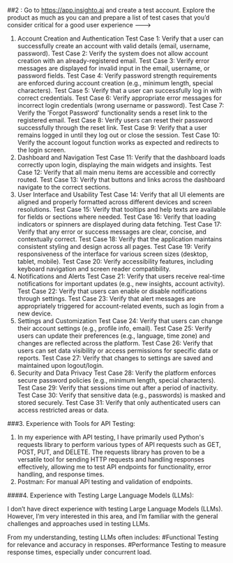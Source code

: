 ##2 : Go to https://app.insighto.ai and create a test account. Explore the product as much as you can and prepare a list of test cases that you’d consider critical for a good user experience
---> 
1. Account Creation and Authentication
Test Case 1: Verify that a user can successfully create an account with valid details (email, username, password).
Test Case 2: Verify the system does not allow account creation with an already-registered email.
Test Case 3: Verify error messages are displayed for invalid input in the email, username, or password fields.
Test Case 4: Verify password strength requirements are enforced during account creation (e.g., minimum length, special characters).
Test Case 5: Verify that a user can successfully log in with correct credentials.
Test Case 6: Verify appropriate error messages for incorrect login credentials (wrong username or password).
Test Case 7: Verify the 'Forgot Password' functionality sends a reset link to the registered email.
Test Case 8: Verify users can reset their password successfully through the reset link.
Test Case 9: Verify that a user remains logged in until they log out or close the session.
Test Case 10: Verify the account logout function works as expected and redirects to the login screen.
2. Dashboard and Navigation
Test Case 11: Verify that the dashboard loads correctly upon login, displaying the main widgets and insights.
Test Case 12: Verify that all main menu items are accessible and correctly routed.
Test Case 13: Verify that buttons and links across the dashboard navigate to the correct sections.
3. User Interface and Usability
Test Case 14: Verify that all UI elements are aligned and properly formatted across different devices and screen resolutions.
Test Case 15: Verify that tooltips and help texts are available for fields or sections where needed.
Test Case 16: Verify that loading indicators or spinners are displayed during data fetching.
Test Case 17: Verify that any error or success messages are clear, concise, and contextually correct.
Test Case 18: Verify that the application maintains consistent styling and design across all pages.
Test Case 19: Verify responsiveness of the interface for various screen sizes (desktop, tablet, mobile).
Test Case 20: Verify accessibility features, including keyboard navigation and screen reader compatibility.
4. Notifications and Alerts
Test Case 21: Verify that users receive real-time notifications for important updates (e.g., new insights, account activity).
Test Case 22: Verify that users can enable or disable notifications through settings.
Test Case 23: Verify that alert messages are appropriately triggered for account-related events, such as login from a new device.
5. Settings and Customization
Test Case 24: Verify that users can change their account settings (e.g., profile info, email).
Test Case 25: Verify users can update their preferences (e.g., language, time zone) and changes are reflected across the platform.
Test Case 26: Verify that users can set data visibility or access permissions for specific data or reports.
Test Case 27: Verify that changes to settings are saved and maintained upon logout/login.
6. Security and Data Privacy
Test Case 28: Verify the platform enforces secure password policies (e.g., minimum length, special characters).
Test Case 29: Verify that sessions time out after a period of inactivity.
Test Case 30: Verify that sensitive data (e.g., passwords) is masked and stored securely.
Test Case 31: Verify that only authenticated users can access restricted areas or data.





###3. Experience with Tools for API Testing:

1) In my experience with API testing, I have primarily used Python's requests library to perform various types of API requests such as GET, POST, PUT, and DELETE. The requests library has proven to be a versatile tool for sending HTTP requests and handling responses effectively, allowing me to test API endpoints for functionality, error handling, and response times.
2) Postman: For manual API testing and validation of endpoints.



####4. Experience with Testing Large Language Models (LLMs):

I don’t have direct experience with testing Large Language Models (LLMs). However, I’m very interested in this area, and I’m familiar with the general challenges and approaches used in testing LLMs.

From my understanding, testing LLMs often includes:
  #Functional Testing for relevance and accuracy in responses.
  #Performance Testing to measure response times, especially under concurrent load.
 





